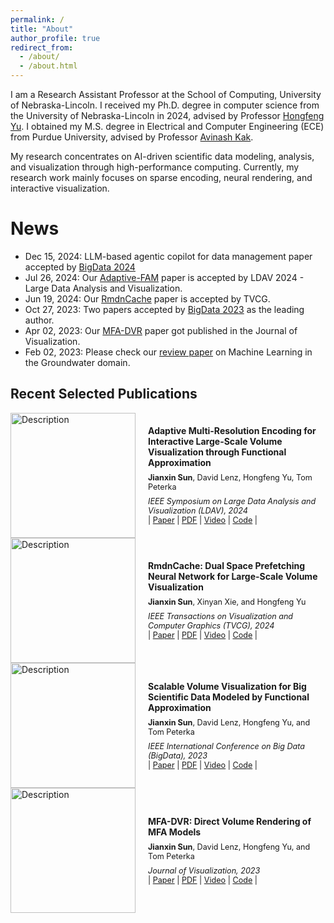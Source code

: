 ```yaml
---
permalink: /
title: "About"
author_profile: true
redirect_from: 
  - /about/
  - /about.html
---
```


I am a Research Assistant Professor at the School of Computing, University of Nebraska-Lincoln. I received my Ph.D. degree in computer science from the University of Nebraska-Lincoln in 2024, advised by Professor [Hongfeng Yu](https://cse.unl.edu/~yu/). I obtained my M.S. degree in Electrical and Computer Engineering (ECE) from Purdue University, advised by Professor [Avinash Kak](https://engineering.purdue.edu/kak/). 
<!--I received my B.S degree from Harbin Institute of Technology.-->

My research concentrates on AI-driven scientific data modeling, analysis, and visualization through high-performance computing. Currently, my research work mainly focuses on sparse encoding, neural rendering, and interactive visualization.

News
======
- Dec 15, 2024: LLM-based agentic copilot for data management paper accepted by [BigData 2024](https://ieeexplore.ieee.org/abstract/document/10826038)
- Jul 26, 2024: Our [Adaptive-FAM](https://arxiv.org/abs/2409.00184) paper is accepted by LDAV 2024 - Large Data Analysis and Visualization.
- Jun 19, 2024: Our [RmdnCache](https://ieeexplore.ieee.org/abstract/document/10549835) paper is accepted by TVCG.
- Oct 27, 2023: Two papers accepted by [BigData 2023](https://bigdataieee.org/BigData2023/ImportantDates.html) as the leading author.
- Apr 02, 2023: Our [MFA-DVR](https://link.springer.com/article/10.1007/s12650-023-00946-y) paper got published in the Journal of Visualization.
- Feb 02, 2023: Please check our [review paper](https://www.sciencedirect.com/science/article/pii/S004313542300180X?casa_token=WlEPnkdR5akAAAAA:kjxbRnqBaa8vDkgmDDFCv-UxDjXrSMhSQwXlkNmzKaKFGphWdj30-e7-mJxswjyAzIzbMPyS) on Machine Learning in the Groundwater domain.

Recent Selected Publications
------
<div style="display: flex; align-items: center; gap: 20px;">
  <img src="https://github.com/sunjianxin/sunjianxin.github.io/blob/master/assets/adaptive.png?raw=true" alt="Description" style="width: 200px; height: 200px; object-fit: cover;">
  <div>
    <p style="margin: 0 0 8px 0; font-weight: bold;">Adaptive Multi-Resolution Encoding for Interactive Large-Scale Volume Visualization through Functional Approximation</p>
    <p style="margin: 0 0 8px 0; font-size: 0.9em;"><strong>Jianxin Sun</strong>, David Lenz, Hongfeng Yu, Tom Peterka</p>
    <p style="margin: 0; font-style: italic; font-size: 0.9em;">IEEE Symposium on Large Data Analysis and Visualization (LDAV), 2024</p>
    <p style="margin: 0; font-size: 0.9em;">
      | <a href="https://ieeexplore.ieee.org/abstract/document/10767627" target="_blank">Paper</a> | 
      <a href="https://arxiv.org/pdf/2409.00184" target="_blank">PDF</a> | 
      <a href="" target="_blank">Video</a> | 
      <a href="https://github.com/sunjianxin/Adaptive-FAM" target="_blank">Code</a> |
    </p>
  </div>
</div>

<div style="display: flex; align-items: center; gap: 20px;">
  <img src="https://github.com/sunjianxin/sunjianxin.github.io/blob/master/assets/rmdnCache_small.png?raw=true" alt="Description" style="width: 200px; height: 200px; object-fit: cover;">
  <div>
    <p style="margin: 0 0 8px 0; font-weight: bold;">RmdnCache: Dual Space Prefetching Neural Network for Large-Scale Volume Visualization</p>
    <p style="margin: 0 0 8px 0; font-size: 0.9em;"><strong>Jianxin Sun</strong>, Xinyan Xie, and Hongfeng Yu</p>
    <p style="margin: 0; font-style: italic; font-size: 0.9em;">IEEE Transactions on Visualization and Computer Graphics (TVCG), 2024</p>
    <p style="margin: 0; font-size: 0.9em;">
      | <a href="https://ieeexplore.ieee.org/abstract/document/10549835" target="_blank">Paper</a> | 
      <a href="https://par.nsf.gov/servlets/purl/10539350" target="_blank">PDF</a> | 
      <a href="https://www.youtube.com/watch?v=2Q2OToGZ2nk" target="_blank">Video</a> | 
      <a href="" target="_blank">Code</a> |
    </p>
  </div>
</div>

<div style="display: flex; align-items: center; gap: 20px;">
  <img src="https://github.com/sunjianxin/sunjianxin.github.io/blob/master/assets/scalable_small.png?raw=true" alt="Description" style="width: 200px; height: 200px; object-fit: cover;">
  <div>
    <p style="margin: 0 0 8px 0; font-weight: bold;">Scalable Volume Visualization for Big Scientific Data Modeled by Functional Approximation</p>
    <p style="margin: 0 0 8px 0; font-size: 0.9em;"><strong>Jianxin Sun</strong>, David Lenz, Hongfeng Yu, and Tom Peterka</p>
    <p style="margin: 0; font-style: italic; font-size: 0.9em;">IEEE International Conference on Big Data (BigData), 2023</p>
    <p style="margin: 0; font-size: 0.9em;">
      | <a href="https://ieeexplore.ieee.org/abstract/document/10386434" target="_blank">Paper</a> | 
      <a href="https://arxiv.org/pdf/2312.15073" target="_blank">PDF</a> | 
      <a href="" target="_blank">Video</a> | 
      <a href="" target="_blank">Code</a> |
    </p>
  </div>
</div>

<div style="display: flex; align-items: center; gap: 20px;">
  <img src="https://github.com/sunjianxin/sunjianxin.github.io/blob/master/assets/mfadvr_small.png?raw=true" alt="Description" style="width: 200px; height: 200px; object-fit: cover;">
  <div>
    <p style="margin: 0 0 8px 0; font-weight: bold;">MFA-DVR: Direct Volume Rendering of MFA Models</p>
    <p style="margin: 0 0 8px 0; font-size: 0.9em;"><strong>Jianxin Sun</strong>, David Lenz, Hongfeng Yu, and Tom Peterka</p>
    <p style="margin: 0; font-style: italic; font-size: 0.9em;">Journal of Visualization, 2023</p>
    <p style="margin: 0; font-size: 0.9em;">
      | <a href="https://link.springer.com/article/10.1007/s12650-023-00946-y" target="_blank">Paper</a> | 
      <a href="https://arxiv.org/pdf/2204.11762" target="_blank">PDF</a> | 
      <a href="https://www.youtube.com/watch?v=_qqE705a894" target="_blank">Video</a> | 
      <a href="https://github.com/sunjianxin/VTK_MFA-DVR" target="_blank">Code</a> |
    </p>
  </div>
</div>


